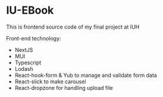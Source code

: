 <h1>IU-EBook</h1>
<p>This is frontend source code of my final project at IUH</p>
<p>Front-end technology:</p>
<ul>
<li>NextJS</li>
<li>MUI</li>
<li>Typescript</li>
<li>Lodash</li>
<li>React-hook-form & Yub to manage and validate form data</li>
<li>React-slick to make carousel</li>
<li>React-dropzone for handling upload file</li>
</ul>